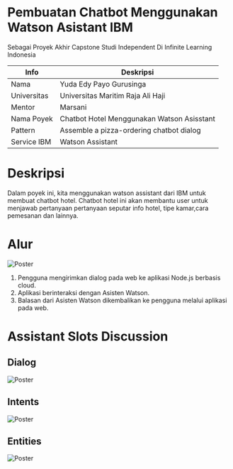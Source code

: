 # Pembuatan Chatbot Menggunakan Watson Asistant IBM

Sebagai Proyek Akhir Capstone Studi Independent Di Infinite Learning Indonesia

| Info | Deskripsi           |
|---|------|
| Nama      |Yuda Edy Payo Gurusinga        |
| Universitas     | Universitas Maritim Raja Ali Haji          |
| Mentor   | Marsani  |
| Nama Poyek   | Chatbot Hotel Menggunakan Watson Asisstant  |
| Pattern   |   Assemble a pizza-ordering chatbot dialog          |
| Service IBM | Watson Assistant |

# Deskripsi

Dalam poyek ini, kita menggunakan watson assistant dari IBM untuk membuat chatbot hotel. Chatbot hotel ini akan membantu user untuk menjawab pertanyaan pertanyaan 
seputar info hotel, tipe kamar,cara pemesanan dan lainnya.

# Alur

![Poster](https://github.com/yudagrss/Chatbot-Hotel-Capstone-Project-Study-Independent/blob/index/architecture.png)

1. Pengguna mengirimkan dialog pada web ke aplikasi Node.js berbasis cloud.
2. Aplikasi berinteraksi dengan Asisten Watson.
3. Balasan dari Asisten Watson dikembalikan ke pengguna melalui aplikasi pada web.

# Assistant Slots Discussion

## Dialog
![Poster](https://github.com/yudagrss/Chatbot-Hotel-Capstone-Project-Study-Independent/blob/index/Screenshot%202023-07-12%20230216.png)

## Intents
![Poster](https://github.com/yudagrss/Chatbot-Hotel-Capstone-Project-Study-Independent/blob/index/Screenshot%202023-07-12%20230858.png)

## Entities
![Poster](https://github.com/yudagrss/Chatbot-Hotel-Capstone-Project-Study-Independent/blob/index/Entities.png)


